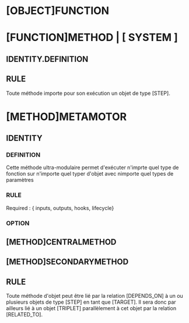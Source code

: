 # [OBJECT]FUNCTION

# [FUNCTION]METHOD | [ SYSTEM ] 
<!-- method est alias de fonction mais apporte les règles méthodes et attributs spécifiques -->
## IDENTITY.DEFINITION
## RULE
Toute méthode importe pour son exécution un objet de type [STEP].
# [METHOD]METAMOTOR
## IDENTITY
### DEFINITION
Cette méthode ultra-modulaire permet d'exécuter n'imprte quel type de fonction sur n'importe quel typer d'objet avec nimporte quel types de paramètres
### RULE
Required : { inputs, outputs, hooks, lifecycle}
### OPTION

## [METHOD]CENTRALMETHOD 
## [METHOD]SECONDARYMETHOD
## RULE
Toute méthode d'objet peut être lié par la relation [DEPENDS_ON] à un ou plusieurs objets de type  [STEP] en tant que [TARGET]. Il sera donc par ailleurs lié à un objet [TRIPLET] parallèlement à cet objet par la relation [RELATED_TO].
